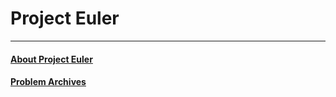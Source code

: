 # Project Euler
---

#### [About Project Euler](https://projecteuler.net/)
#### [Problem Archives](https://projecteuler.net/archives)
